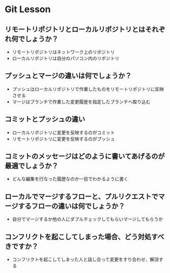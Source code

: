 # Git Lesson

## リモートリポジトリとローカルリポジトリとはそれぞれ何でしょうか？
- リモートリポジトリはネットワーク上のリポジトリ
- ローカルリポジトリは自分のパソコン内のリポジトリ


## プッシュとマージの違いは何でしょうか？
- プッシュはローカルリポジトリで作業したものをリモートリポジトリに反映させる
- マージはブランチで作業した変更履歴を指定したブランチへ取り込む


## コミットとプッシュの違い
- ローカルリポジトリに変更を反映するのがコミット
- リモートリポジトリに変更を反映するのがプッシュ


## コミットのメッセージはどのように書いてあげるのが最適でしょうか？
- どんな編集を行なった履歴なのか一目でわかるように書く


## ローカルでマージするフローと、プルリクエストでマージするフローの違いは何でしょうか？
- 自分でマージするか他の人にダブルチェックしてもらいマージしてもらうか


## コンフリクトを起こしてしまった場合、どう対処すべきですか？
- コンフリクトを起こしてしまった人と話し合って変更をすり合わせ、解消する